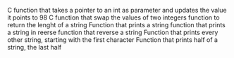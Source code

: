 C function that takes a pointer to an int as parameter and updates the value it points to 98
C function that swap the values of two integers
 function to return the lenght of a string
Function that prints a string
 function that prints a string in reerse
 function that reverse a string
Function that prints every other string, starting with the first character
Function that prints half of a string, the last half
